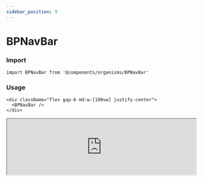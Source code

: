 ```yaml
---
sidebar_position: 9
---
```


#  BPNavBar

### Import

```tsx
import BPNavBar from '@components/organisms/BPNavBar'
```

### Usage 

```tsx
<div className="flex gap-6 md:w-[100vw] justify-center">
  <BPNavBar />
</div>
```

<iframe width="100%" heigh="500px" src="https://ui-kit.blue-panda.dev/iframe.html?args=&id=organisms-bpnavbar--basic&viewMode=story" />



Check more colors, statuses and styles at: 
<img src={'/img/sb.png'} style={{width: '15px'}} />

https://ui-kit.blue-panda.dev/?path=/story/organisms-bpnavbar--basic